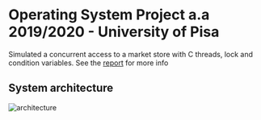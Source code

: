# Operating System Project a.a 2019/2020 - University of Pisa
Simulated a concurrent access to a market store with C threads, lock and condition variables.
See the [report](https://github.com/TheDarkPyotr/SOLLab1920/blob/master/Relazione.pdf) for more info
## System architecture
![architecture](https://github.com/TheDarkPyotr/SOLLab1920/blob/master/market.png)


